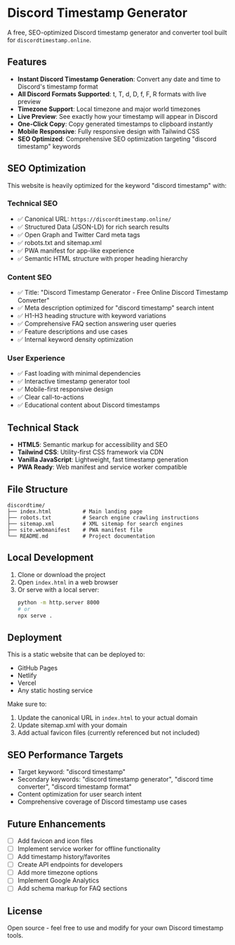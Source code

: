 # Discord Timestamp Generator

A free, SEO-optimized Discord timestamp generator and converter tool built for `discordtimestamp.online`.

## Features

- **Instant Discord Timestamp Generation**: Convert any date and time to Discord's timestamp format
- **All Discord Formats Supported**: t, T, d, D, f, F, R formats with live preview
- **Timezone Support**: Local timezone and major world timezones
- **Live Preview**: See exactly how your timestamp will appear in Discord
- **One-Click Copy**: Copy generated timestamps to clipboard instantly
- **Mobile Responsive**: Fully responsive design with Tailwind CSS
- **SEO Optimized**: Comprehensive SEO optimization targeting "discord timestamp" keywords

## SEO Optimization

This website is heavily optimized for the keyword "discord timestamp" with:

### Technical SEO
- ✅ Canonical URL: `https://discordtimestamp.online/`
- ✅ Structured Data (JSON-LD) for rich search results
- ✅ Open Graph and Twitter Card meta tags
- ✅ robots.txt and sitemap.xml
- ✅ PWA manifest for app-like experience
- ✅ Semantic HTML structure with proper heading hierarchy

### Content SEO
- ✅ Title: "Discord Timestamp Generator - Free Online Discord Timestamp Converter"
- ✅ Meta description optimized for "discord timestamp" search intent
- ✅ H1-H3 heading structure with keyword variations
- ✅ Comprehensive FAQ section answering user queries
- ✅ Feature descriptions and use cases
- ✅ Internal keyword density optimization

### User Experience
- ✅ Fast loading with minimal dependencies
- ✅ Interactive timestamp generator tool
- ✅ Mobile-first responsive design
- ✅ Clear call-to-actions
- ✅ Educational content about Discord timestamps

## Technical Stack

- **HTML5**: Semantic markup for accessibility and SEO
- **Tailwind CSS**: Utility-first CSS framework via CDN
- **Vanilla JavaScript**: Lightweight, fast timestamp generation
- **PWA Ready**: Web manifest and service worker compatible

## File Structure

```
discordtime/
├── index.html          # Main landing page
├── robots.txt          # Search engine crawling instructions
├── sitemap.xml         # XML sitemap for search engines
├── site.webmanifest    # PWA manifest file
└── README.md           # Project documentation
```

## Local Development

1. Clone or download the project
2. Open `index.html` in a web browser
3. Or serve with a local server:
   ```bash
   python -m http.server 8000
   # or
   npx serve .
   ```

## Deployment

This is a static website that can be deployed to:
- GitHub Pages
- Netlify
- Vercel
- Any static hosting service

Make sure to:
1. Update the canonical URL in `index.html` to your actual domain
2. Update sitemap.xml with your domain
3. Add actual favicon files (currently referenced but not included)

## SEO Performance Targets

- Target keyword: "discord timestamp"
- Secondary keywords: "discord timestamp generator", "discord time converter", "discord timestamp format"
- Content optimization for user search intent
- Comprehensive coverage of Discord timestamp use cases

## Future Enhancements

- [ ] Add favicon and icon files
- [ ] Implement service worker for offline functionality  
- [ ] Add timestamp history/favorites
- [ ] Create API endpoints for developers
- [ ] Add more timezone options
- [ ] Implement Google Analytics
- [ ] Add schema markup for FAQ sections

## License

Open source - feel free to use and modify for your own Discord timestamp tools.